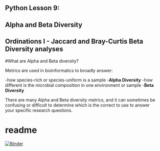 ## Python Lesson 9: 
## Alpha and Beta Diversity
## Ordinations I - Jaccard and Bray-Curtis Beta Diversity analyses

#What are Alpha and Beta diversity?

Metrics are used in bioinformatics to broadly answer:

-how species-rich or species-uniform is a sample -**Alpha Diversity**
-how different is the microbial composition in one environment or sample -**Beta Diversity**

There are many Alpha and Beta diversity metrics, and it can sometimes be confusing or difficult to determine which is the correct to use to answer your specific research questions.

# readme
[![Binder](https://mybinder.org/badge_logo.svg)](https://mybinder.org/v2/gh/biovcnet/topic-python-Lesson9-bindercontent/master)
